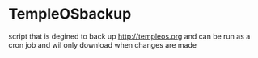 # TempleOSbackup
script that is degined to back up http://templeos.org and can be run as a cron job and wil only download when changes are made

